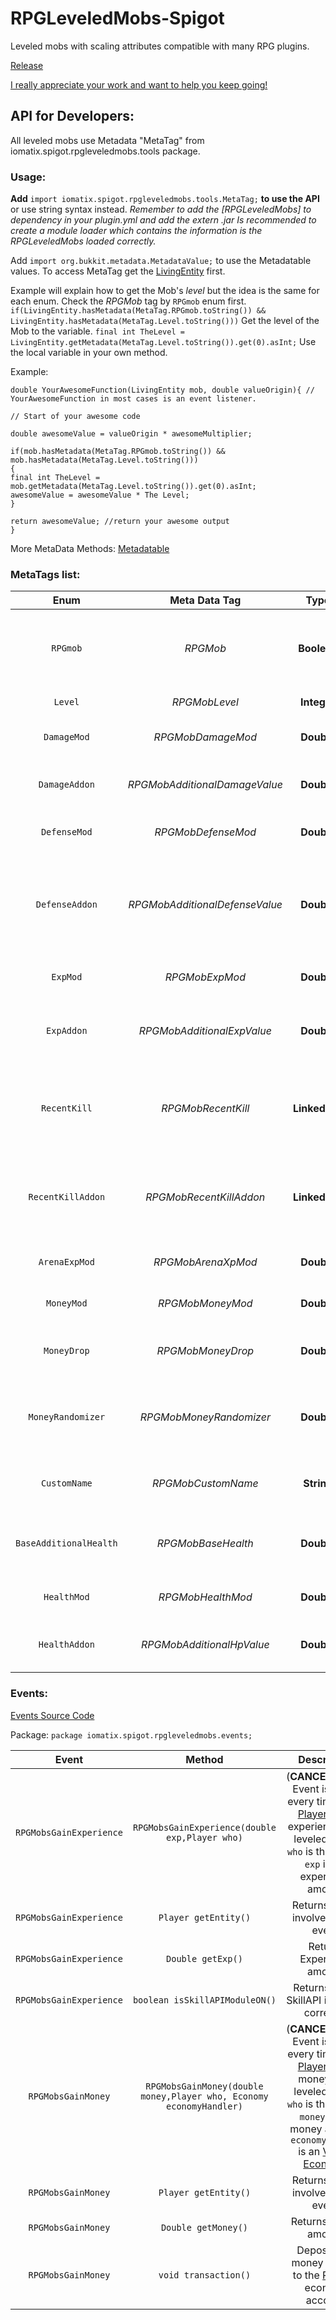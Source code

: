 # RPGLeveledMobs-Spigot
Leveled mobs with scaling attributes compatible with many RPG plugins.

[Release](https://www.spigotmc.org/resources/rpg-leveled-mobs.71301/)



[I really appreciate your work and want to help you keep going!](https://www.paypal.me/iomatix)



## API for Developers:

All leveled mobs use Metadata "MetaTag" from iomatix.spigot.rpgleveledmobs.tools package.

### Usage:

**Add** `import iomatix.spigot.rpgleveledmobs.tools.MetaTag;` **to use the API** or use string syntax instead.
*Remember to add the [RPGLeveledMobs] to dependency in your plugin.yml and add the extern .jar*
*Is recommended to create a module loader which contains the information is the RPGLeveledMobs loaded correctly.*


Add `import org.bukkit.metadata.MetadataValue;` to use the Metadatable values.
To access MetaTag get the [LivingEntity](https://hub.spigotmc.org/javadocs/spigot/org/bukkit/entity/LivingEntity.html) first.

Example will explain how to get the Mob's *level* but the idea is the same for each enum.
Check the *RPGMob* tag by `RPGmob` enum first.
`if(LivingEntity.hasMetadata(MetaTag.RPGmob.toString()) && LivingEntity.hasMetadata(MetaTag.Level.toString()))`
Get the level of the Mob to the variable.
`final int TheLevel = LivingEntity.getMetadata(MetaTag.Level.toString()).get(0).asInt;`
Use the local variable in your own method.

Example:
```
double YourAwesomeFunction(LivingEntity mob, double valueOrigin){ // YourAwesomeFunction in most cases is an event listener.

// Start of your awesome code 

double awesomeValue = valueOrigin * awesomeMultiplier;

if(mob.hasMetadata(MetaTag.RPGmob.toString()) && mob.hasMetadata(MetaTag.Level.toString()))
{ 
final int TheLevel = mob.getMetadata(MetaTag.Level.toString()).get(0).asInt;
awesomeValue = awesomeValue * The Level;
}

return awesomeValue; //return your awesome output
}
```

More MetaData Methods: [Metadatable](https://hub.spigotmc.org/javadocs/bukkit/org/bukkit/metadata/Metadatable.html)

### MetaTags list:

| **Enum**        | **Meta Data Tag**           | **Type**  | **Description**  |
| :-------------: | :---------------------: | :------------: | :--------------------------: |
| `RPGmob` | *RPGMob* | **Boolean** | Is the mob loaded by RPG Leveled mobs plugin? |
| `Level` | *RPGMobLevel* | **Integer** | The mob's level|
| `DamageMod` | *RPGMobDamageMod* | **Double** | Per level damage modifier. |
| `DamageAddon` | *RPGMobAdditionalDamageValue* | **Double** | Additional flat damage scaled by level. |
| `DefenseMod` | *RPGMobDefenseMod* | **Double** | Per level defense modifier. |
| `DefenseAddon` | *RPGMobAdditionalDefenseValue* | **Double** | Base defense value for all mobs and the additional flat scaled by level. |
| `ExpMod` | *RPGMobExpMod* | **Double** | Per level experience modifier. |
| `ExpAddon` | *RPGMobAdditionalExpValue* | **Double** | Additional flat experience scaled by level. |
| `RecentKill` | *RPGMobRecentKill* | **LinkedList** | `Level` multiplied by `ExpMod` values list of the recent killed mobs. |
| `RecentKillAddon` | *RPGMobRecentKillAddon* | **LinkedList** | `Level` multiplied by `ExpAddon` values list of the recent killed mobs. |
| `ArenaExpMod` | *RPGMobArenaXpMod* | **Double** | [MobArena](https://www.spigotmc.org/resources/mobarena.34110/) experience modifier. |
| `MoneyMod` | *RPGMobMoneyMod* | **Double** | Per level money modifier. |
| `MoneyDrop` | *RPGMobMoneyDrop* | **Double** | Base money value of the mob. |
| `MoneyRandomizer` | *RPGMobMoneyRandomizer* | **Double** | Money randomizer added to the final money output. |
| `CustomName` | *RPGMobCustomName* | **String** | Contains mob's custom name. |
| `BaseAdditionalHealth` | *RPGMobBaseHealth* | **Double** | Mob's vanilla base health without multipliers. |
| `HealthMod` | *RPGMobHealthMod* | **Double** | Per level health modifier. |
| `HealthAddon` | *RPGMobAdditionalHpValue* | **Double** | Additional flat health scaled by level. |

### Events:

[Events Source Code](https://github.com/iomatix/RPGLeveledMobs-Spigot/tree/master/RPG%20Leveled%20Mobs/src/iomatix/spigot/rpgleveledmobs/events)

Package: `package iomatix.spigot.rpgleveledmobs.events;`

| **Event**        | **Method** | **Description**  |
| :-------------: | :---------------------: | :--------------------------: |
| `RPGMobsGainExperience` | `RPGMobsGainExperience(double exp,Player who)` | (**CANCELLABLE**) Event is called every time when [Player](https://hub.spigotmc.org/javadocs/bukkit/org/bukkit/entity/Player.html) gains experience from leveled mobs. `who` is the Player, `exp` is the experience amount. |
| `RPGMobsGainExperience` | `Player getEntity()` | Returns [Player](https://hub.spigotmc.org/javadocs/bukkit/org/bukkit/entity/Player.html) involved in the event. |
| `RPGMobsGainExperience` | `Double getExp()` | Returns Experience amount. |
| `RPGMobsGainExperience` | `boolean isSkillAPIModuleON()` | Returns true if SkillAPI is loaded correctly. |
| `RPGMobsGainMoney` | `RPGMobsGainMoney(double money,Player who, Economy economyHandler)` | (**CANCELLABLE**) Event is called every time when [Player](https://hub.spigotmc.org/javadocs/bukkit/org/bukkit/entity/Player.html) gains money from leveled mobs. `who` is the Player, `money` is the money amount, `economyHandler` is an [Vault](https://dev.bukkit.org/projects/vault)'s [Economy](https://milkbowl.github.io/VaultAPI/net/milkbowl/vault/economy/Economy.html). |
| `RPGMobsGainMoney` | `Player getEntity()` | Returns [Player](https://hub.spigotmc.org/javadocs/bukkit/org/bukkit/entity/Player.html) involved in the event. |
| `RPGMobsGainMoney` | `Double getMoney()` | Returns money amount. |
| `RPGMobsGainMoney` | `void transaction()` | Deposits the money amount to the [Player](https://hub.spigotmc.org/javadocs/bukkit/org/bukkit/entity/Player.html)'s economy account. |